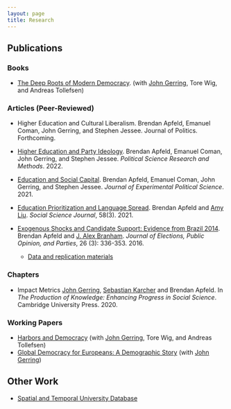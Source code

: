 ```yaml
---
layout: page
title: Research
---
```

## Publications

### Books
- [The Deep Roots of Modern Democracy](https://www.cambridge.org/core/books/deep-roots-of-modern-democracy/6AA764716C8F6BC7FF8A64F6CA2DA565). (with [John Gerring](https://liberalarts.utexas.edu/government/faculty/jg29775), Tore Wig, and Andreas Tollefsen)

### Articles (Peer-Reviewed)
- Higher Education and Cultural Liberalism. Brendan Apfeld, Emanuel Coman, John Gerring, and Stephen Jessee. Journal of Politics. Forthcoming.
- [Higher Education and Party Ideology](https://doi.org/10.1017/psrm.2022.33). Brendan Apfeld, Emanuel Coman, John Gerring, and Stephen Jessee. *Political Science Research and Methods*. 2022.
- [Education and Social Capital](https://doi.org/10.1017/XPS.2021.6). Brendan Apfeld, Emanuel Coman, John Gerring, and Stephen Jessee. *Journal of Experimental Political Science*. 2021.

- [Education Prioritization and Language Spread](https://www.sciencedirect.com/science/article/pii/S0362331919300709). Brendan Apfeld and [Amy Liu](http://www.amyhliu.com/). *Social Science Journal*, 58(3). 2021.
- [Exogenous Shocks and Candidate Support: Evidence from Brazil 2014](http://www.tandfonline.com/doi/full/10.1080/17457289.2016.1178647). Brendan Apfeld and [J. Alex Branham](https://jabranham.com). *Journal of Elections, Public Opinion, and Parties*, 26 (3): 336-353. 2016.
	- [Data and replication materials](https://github.com/jabranham/brazil)

### Chapters
- Impact Metrics [John Gerring](https://liberalarts.utexas.edu/government/faculty/jg29775), [Sebastian Karcher](https://www.sebastiankarcher.com) and Brendan Apfeld. In *The Production of Knowledge: Enhancing Progress in Social Science*. Cambridge University Press. 2020.

### Working Papers
- [Harbors and Democracy](http://ssrn.com/abstract=3205037) (with [John Gerring](https://liberalarts.utexas.edu/government/faculty/jg29775), Tore Wig, and Andreas Tollefsen)
- [Global Democracy for Europeans: A Demographic Story](https://ssrn.com/abstract_id=3287831) (with [John Gerring](https://liberalarts.utexas.edu/government/faculty/jg29775))

## Other Work
- [Spatial and Temporal University Database](files/univ_database.pdf)
